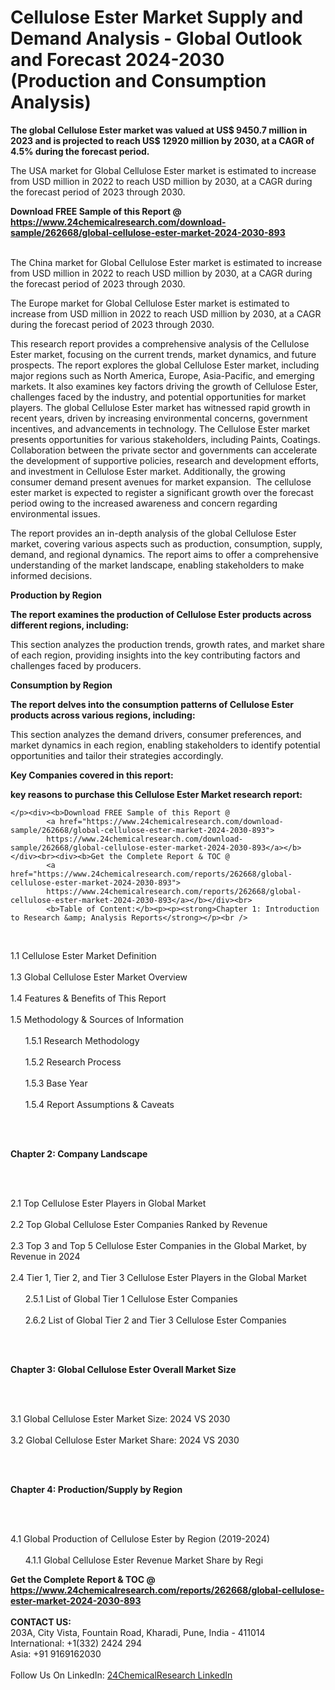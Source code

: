 <h1>Cellulose Ester Market Supply and Demand Analysis - Global Outlook and Forecast 2024-2030 (Production and Consumption Analysis)</h1><p><strong>The global Cellulose Ester market was valued at US$ 9450.7 million in 2023 and is projected to reach US$ 12920 million by 2030, at a CAGR of 4.5% during the forecast period.</strong></p><p>
</p><p>The USA market for Global Cellulose Ester market is estimated to increase from USD million in 2022 to reach USD million by 2030, at a CAGR during the forecast period of 2023 through 2030.</p><div><b>Download FREE Sample of this Report @ 
            <a href="https://www.24chemicalresearch.com/download-sample/262668/global-cellulose-ester-market-2024-2030-893">
            https://www.24chemicalresearch.com/download-sample/262668/global-cellulose-ester-market-2024-2030-893</a></b></div><br><p>
</p><p>The China market for Global Cellulose Ester market is estimated to increase from USD million in 2022 to reach USD million by 2030, at a CAGR during the forecast period of 2023 through 2030.</p><p>
</p><p>The Europe market for Global Cellulose Ester market is estimated to increase from USD million in 2022 to reach USD million by 2030, at a CAGR during the forecast period of 2023 through 2030.</p><p>
</p><p>This research report provides a comprehensive analysis of the Cellulose Ester market, focusing on the current trends, market dynamics, and future prospects. The report explores the global Cellulose Ester market, including major regions such as North America, Europe, Asia-Pacific, and emerging markets. It also examines key factors driving the growth of Cellulose Ester, challenges faced by the industry, and potential opportunities for market players. The global Cellulose Ester market has witnessed rapid growth in recent years, driven by increasing environmental concerns, government incentives, and advancements in technology. The Cellulose Ester market presents opportunities for various stakeholders, including Paints, Coatings. Collaboration between the private sector and governments can accelerate the development of supportive policies, research and development efforts, and investment in Cellulose Ester market. Additionally, the growing consumer demand present avenues for market expansion.  The cellulose ester market is expected to register a significant growth over the forecast period owing to the increased awareness and concern regarding environmental issues.</p><p>
</p><p>The report provides an in-depth analysis of the global Cellulose Ester market, covering various aspects such as production, consumption, supply, demand, and regional dynamics. The report aims to offer a comprehensive understanding of the market landscape, enabling stakeholders to make informed decisions.</p><p>
</p><p><strong>Production by Region</strong></p><p>
</p><p><strong>The report examines the production of Cellulose Ester products across different regions, including:</strong></p><p>
</p><p>
</p><p>This section analyzes the production trends, growth rates, and market share of each region, providing insights into the key contributing factors and challenges faced by producers.</p><p>
</p><p><strong>Consumption by Region</strong></p><p>
</p><p><strong>The report delves into the consumption patterns of Cellulose Ester products across various regions, including:</strong></p><p>
</p><p>
</p><p>This section analyzes the demand drivers, consumer preferences, and market dynamics in each region, enabling stakeholders to identify potential opportunities and tailor their strategies accordingly.</p><p>
<strong>Key Companies covered in this report:</strong></p><p>
</p><p>
</p><p><strong>key reasons to purchase this Cellulose Ester Market research report:</strong></p><p>

	</p><div><b>Download FREE Sample of this Report @ 
            <a href="https://www.24chemicalresearch.com/download-sample/262668/global-cellulose-ester-market-2024-2030-893">
            https://www.24chemicalresearch.com/download-sample/262668/global-cellulose-ester-market-2024-2030-893</a></b></div><br><div><b>Get the Complete Report & TOC @ 
            <a href="https://www.24chemicalresearch.com/reports/262668/global-cellulose-ester-market-2024-2030-893">
            https://www.24chemicalresearch.com/reports/262668/global-cellulose-ester-market-2024-2030-893</a></b></div><br>
            <b>Table of Content:</b><p><p><strong>Chapter 1: Introduction to Research &amp; Analysis Reports</strong></p><br />
<br />
<p>1.1 Cellulose Ester Market Definition<br /><br />
1.3 Global Cellulose Ester Market Overview<br /><br />
1.4 Features &amp; Benefits of This Report<br /><br />
1.5 Methodology &amp; Sources of Information<br /><br />
&nbsp;&nbsp;&nbsp;&nbsp;&nbsp; 1.5.1 Research Methodology<br /><br />
&nbsp;&nbsp;&nbsp;&nbsp;&nbsp; 1.5.2 Research Process<br /><br />
&nbsp;&nbsp;&nbsp;&nbsp;&nbsp; 1.5.3 Base Year<br /><br />
&nbsp;&nbsp;&nbsp;&nbsp;&nbsp; 1.5.4 Report Assumptions &amp; Caveats</p><br />
<br />
<p><strong>Chapter 2: Company Landscape</strong></p><br />
<br />
<p>2.1 Top Cellulose Ester Players in Global Market<br /><br />
2.2 Top Global Cellulose Ester Companies Ranked by Revenue<br /><br />
2.3 Top 3 and Top 5 Cellulose Ester Companies in the Global Market, by Revenue in 2024<br /><br />
2.4 Tier 1, Tier 2, and Tier 3 Cellulose Ester Players in the Global Market<br /><br />
&nbsp;&nbsp;&nbsp;&nbsp;&nbsp; 2.5.1 List of Global Tier 1 Cellulose Ester Companies<br /><br />
&nbsp;&nbsp;&nbsp;&nbsp;&nbsp; 2.6.2 List of Global Tier 2 and Tier 3 Cellulose Ester Companies</p><br />
<br />
<p><strong>Chapter 3: Global Cellulose Ester Overall Market Size</strong></p><br />
<br />
<p>3.1 Global Cellulose Ester Market Size: 2024 VS 2030<br /><br />
3.2 Global Cellulose Ester Market Share: 2024 VS 2030</p><br />
<br />
<p><strong>Chapter 4: Production/Supply by Region</strong></p><br />
<br />
<p>4.1 Global Production of Cellulose Ester by Region (2019-2024)<br /><br />
&nbsp;&nbsp;&nbsp;&nbsp;&nbsp; 4.1.1 Global Cellulose Ester Revenue Market Share by Regi</p><div><b>Get the Complete Report & TOC @ 
            <a href="https://www.24chemicalresearch.com/reports/262668/global-cellulose-ester-market-2024-2030-893">
            https://www.24chemicalresearch.com/reports/262668/global-cellulose-ester-market-2024-2030-893</a></b></div><br><b>CONTACT US:</b><br>
            203A, City Vista, Fountain Road, Kharadi, Pune, India - 411014<br>
            International: +1(332) 2424 294<br>
            Asia: +91 9169162030 <br><br>
            Follow Us On LinkedIn: <a href="https://www.linkedin.com/company/24chemicalresearch/">24ChemicalResearch LinkedIn</a>